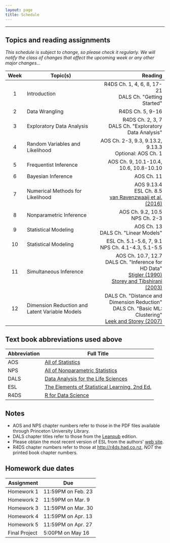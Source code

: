 ```yaml
---
layout: page
title: Schedule
---
```


---

## Topics and reading assignments

*This schedule is subject to change, so please check it regularly.  We will notify the class of changes that affect the upcoming week or any other major changes...*

|  Week  | Topic(s) | Reading |
| :----: | -------- | ------: |
| 1 | Introduction | R4DS Ch. 1, 4, 6, 8, 17-21 <br> DALS Ch. "Getting Started" |
| 2 | Data Wrangling | R4DS Ch. 5, 9-16 |
| 3 | Exploratory Data Analysis | R4DS Ch. 2, 3, 7 <br> DALS Ch. "Exploratory Data Analysis" |
| 4 | Random Variables and Likelihood | AOS Ch. 2-3, 9.3, 9.13.2, 9.13.3 <br> Optional: AOS Ch. 1 |
| 5 | Frequentist Inference | AOS Ch. 9, 10.1-10.4, 10.6, 10.8-10.10 |
| 6 | Bayesian Inference | AOS Ch. 11 |
| 7 | Numerical Methods for Likelihood | AOS 9.13.4 <br> ESL Ch. 8.5 <br> [van Ravenzwaaij et al. (2016)](http://link.springer.com/article/10.3758/s13423-016-1015-8)|
| 8 | Nonparametric Inference | AOS Ch. 9.2, 10.5 <br> NPS Ch. 2-3 |
| 9 | Statistical Modeling | AOS Ch. 13 <br> DALS Ch. "Linear Models" |
| 10 | Statistical Modeling | ESL Ch. 5.1-5.6, 7, 9.1 <br> NPS Ch. 4.1-4.3, 5.1-5.5|
| 11 | Simultaneous Inference | AOS Ch. 10.7, 12.7 <br> DALS Ch. "Inference for HD Data" <br> [Stigler (1990)](http://projecteuclid.org/euclid.ss/1177012274) <br> [Storey and Tibshirani (2003)](http://www.pnas.org/content/100/16/9440.full) |
| 12 | Dimension Reduction and Latent Variable Models | DALS Ch. "Distance and Dimension Reduction" <br> DALS Ch. "Basic ML: Clustering" <br> [Leek and Storey (2007)](http://journals.plos.org/plosgenetics/article?id=10.1371/journal.pgen.0030161) |

## Text book abbreviations used above

| Abbreviation | Full Title |
| ---- | ---------- |
AOS | [All of Statistics](https://pulsearch.princeton.edu/catalog/8865289)
NPS | [All of Nonparametric Statistics](https://pulsearch.princeton.edu/catalog/6402948)
DALS | [Data Analysis for the Life Sciences](https://leanpub.com/dataanalysisforthelifesciences)
ESL | [The Elements of Statistical Learning, 2nd Ed.](http://statweb.stanford.edu/~tibs/ElemStatLearn/)
R4DS | [R for Data Science](http://r4ds.had.co.nz)

## Notes

- AOS and NPS chapter numbers refer to those in the PDF files available through Princeton University Library.
- DALS chapter titles refer to those from the [Leanpub](https://leanpub.com/dataanalysisforthelifesciences) edition.
- Please obtain the most recent version of ESL from the authors' [web site](http://statweb.stanford.edu/~tibs/ElemStatLearn/).
- R4DS chapter numbers refer to those at <http://r4ds.had.co.nz>, *NOT* the printed book chapter numbers.

## Homework due dates

| Assignment    | Due | 
| --------------|---------------------|
| Homework 1    | 11:59PM on Feb. 23  |
| Homework 2    | 11:59PM on Mar. 9   | 
| Homework 3    | 11:59PM on Mar. 30  | 
| Homework 4    | 11:59PM on Apr. 13  | 
| Homework 5    | 11:59PM on Apr. 27  | 
| Final Project | 5:00PM on May 16    |

